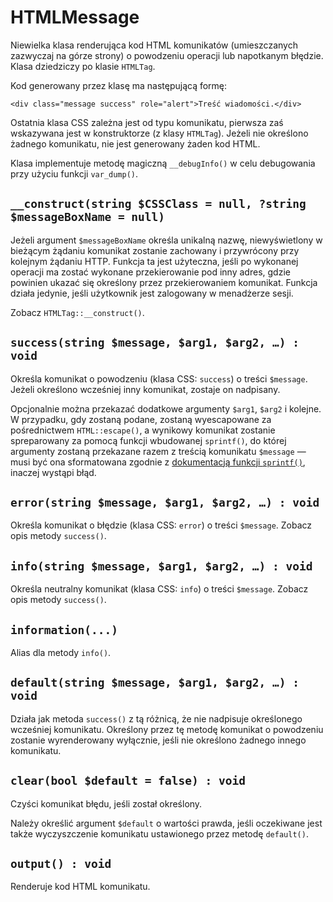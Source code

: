 HTMLMessage
===

Niewielka klasa renderująca kod HTML komunikatów (umieszczanych zazwyczaj na górze strony) o powodzeniu operacji lub napotkanym błędzie. Klasa dziedziczy po klasie `HTMLTag`.

Kod generowany przez klasę ma następującą formę:

	<div class="message success" role="alert">Treść wiadomości.</div>

Ostatnia klasa CSS zależna jest od typu komunikatu, pierwsza zaś wskazywana jest w konstruktorze (z klasy `HTMLTag`). Jeżeli nie określono żadnego komunikatu, nie jest generowany żaden kod HTML.

Klasa implementuje metodę magiczną `__debugInfo()` w celu debugowania przy użyciu funkcji `var_dump()`.

## `__construct(string $CSSClass = null, ?string $messageBoxName = null)`

Jeżeli argument `$messageBoxName` określa unikalną nazwę, niewyświetlony w bieżącym żądaniu komunikat zostanie zachowany i przywrócony przy kolejnym żądaniu HTTP. Funkcja ta jest użyteczna, jeśli po wykonanej operacji ma zostać wykonane przekierowanie pod inny adres, gdzie powinien ukazać się określony przez przekierowaniem komunikat. Funkcja działa jedynie, jeśli użytkownik jest zalogowany w menadżerze sesji.

Zobacz `HTMLTag::__construct()`.

## `success(string $message, $arg1, $arg2, …) : void`

Określa komunikat o powodzeniu (klasa CSS: `success`) o treści `$message`. Jeżeli określono wcześniej inny komunikat, zostaje on nadpisany.

Opcjonalnie można przekazać dodatkowe argumenty `$arg1`, `$arg2` i kolejne. W przypadku, gdy zostaną podane, zostaną wyescapowane za pośrednictwem `HTML::escape()`, a wynikowy komunikat zostanie spreparowany za pomocą funkcji wbudowanej `sprintf()`, do której argumenty zostaną przekazane razem z treścią komunikatu `$message` — musi być ona sformatowana zgodnie z [dokumentacją funkcji `sprintf()`](http://php.net/manual/en/function.sprintf.php), inaczej wystąpi błąd.

## `error(string $message, $arg1, $arg2, …) : void`

Określa komunikat o błędzie (klasa CSS: `error`) o treści `$message`. Zobacz opis metody `success()`.

## `info(string $message, $arg1, $arg2, …) : void`

Określa neutralny komunikat (klasa CSS: `info`) o treści `$message`. Zobacz opis metody `success()`.

## `information(...)`

Alias dla metody `info()`.

## `default(string $message, $arg1, $arg2, …) : void`

Działa jak metoda `success()` z tą różnicą, że nie nadpisuje określonego wcześniej komunikatu. Określony przez tę metodę komunikat o powodzeniu zostanie wyrenderowany wyłącznie, jeśli nie określono żadnego innego komunikatu.

## `clear(bool $default = false) : void`

Czyści komunikat błędu, jeśli został określony.

Należy określić argument `$default` o wartości prawda, jeśli oczekiwane jest także wyczyszczenie komunikatu ustawionego przez metodę `default()`.

## `output() : void`

Renderuje kod HTML komunikatu.